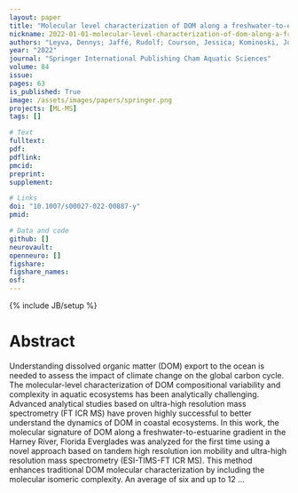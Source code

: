 ```yaml
---
layout: paper
title: "Molecular level characterization of DOM along a freshwater-to-estuarine coastal gradient in the Florida Everglades"
nickname: 2022-01-01-molecular-level-characterization-of-dom-along-a-freshwater-to-estuarine-coastal-gradient-in-the-florida-everglades
authors: "Leyva, Dennys; Jaffé, Rudolf; Courson, Jessica; Kominoski, John S; Tariq, Muhammad Usman; Saeed, Fahad; Fernandez-Lima, Francisco; "
year: "2022"
journal: "Springer International Publishing Cham Aquatic Sciences"
volume: 84
issue:
pages: 63
is_published: True
image: /assets/images/papers/springer.png
projects: [ML-MS]
tags: []

# Text
fulltext:
pdf:
pdflink:
pmcid:
preprint: 
supplement:

# Links
doi: "10.1007/s00027-022-00887-y"
pmid:

# Data and code
github: []
neurovault:
openneuro: []
figshare:
figshare_names:
osf:
---
```

{% include JB/setup %}

# Abstract

Understanding dissolved organic matter (DOM) export to the ocean is needed to assess the impact of climate change on the global carbon cycle. The molecular-level characterization of DOM compositional variability and complexity in aquatic ecosystems has been analytically challenging. Advanced analytical studies based on ultra-high resolution mass spectrometry (FT ICR MS) have proven highly successful to better understand the dynamics of DOM in coastal ecosystems. In this work, the molecular signature of DOM along a freshwater-to-estuarine gradient in the Harney River, Florida Everglades was analyzed for the first time using a novel approach based on tandem high resolution ion mobility and ultra-high resolution mass spectrometry (ESI-TIMS-FT ICR MS). This method enhances traditional DOM molecular characterization by including the molecular isomeric complexity. An average of six and up to 12 …
